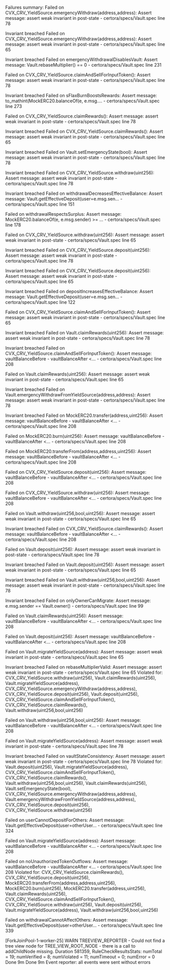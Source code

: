 
Failures summary:
Failed on CVX_CRV_YieldSource.emergencyWithdraw(address,address):
Assert message: assert weak invariant in post-state - certora/specs/Vault.spec line 78

Invariant breached
Failed on CVX_CRV_YieldSource.emergencyWithdraw(address,address):
Assert message: assert weak invariant in post-state - certora/specs/Vault.spec line 65

Invariant breached
Failed on emergencyWithdrawalDisablesVault:
Assert message: Vault.rebaseMultiplier() == 0 - certora/specs/Vault.spec line 231


Failed on CVX_CRV_YieldSource.claimAndSellForInputToken():
Assert message: assert weak invariant in post-state - certora/specs/Vault.spec line 78

Invariant breached
Failed on sFlaxBurnBoostsRewards:
Assert message: to_mathint(MockERC20.balanceOf(e, e.msg.... - certora/specs/Vault.spec line 273


Failed on CVX_CRV_YieldSource.claimRewards():
Assert message: assert weak invariant in post-state - certora/specs/Vault.spec line 78

Invariant breached
Failed on CVX_CRV_YieldSource.claimRewards():
Assert message: assert weak invariant in post-state - certora/specs/Vault.spec line 65

Invariant breached
Failed on Vault.setEmergencyState(bool):
Assert message: assert weak invariant in post-state - certora/specs/Vault.spec line 78

Invariant breached
Failed on CVX_CRV_YieldSource.withdraw(uint256):
Assert message: assert weak invariant in post-state - certora/specs/Vault.spec line 78

Invariant breached
Failed on withdrawalDecreasesEffectiveBalance:
Assert message: Vault.getEffectiveDeposit(user=e.msg.sen... - certora/specs/Vault.spec line 151


Failed on withdrawalRespectsSurplus:
Assert message: MockERC20.balanceOf(e, e.msg.sender) >= ... - certora/specs/Vault.spec line 178


Failed on CVX_CRV_YieldSource.withdraw(uint256):
Assert message: assert weak invariant in post-state - certora/specs/Vault.spec line 65

Invariant breached
Failed on CVX_CRV_YieldSource.deposit(uint256):
Assert message: assert weak invariant in post-state - certora/specs/Vault.spec line 78

Invariant breached
Failed on CVX_CRV_YieldSource.deposit(uint256):
Assert message: assert weak invariant in post-state - certora/specs/Vault.spec line 65

Invariant breached
Failed on depositIncreasesEffectiveBalance:
Assert message: Vault.getEffectiveDeposit(user=e.msg.sen... - certora/specs/Vault.spec line 122


Failed on CVX_CRV_YieldSource.claimAndSellForInputToken():
Assert message: assert weak invariant in post-state - certora/specs/Vault.spec line 65

Invariant breached
Failed on Vault.claimRewards(uint256):
Assert message: assert weak invariant in post-state - certora/specs/Vault.spec line 78

Invariant breached
Failed on CVX_CRV_YieldSource.claimAndSellForInputToken():
Assert message: vaultBalanceBefore - vaultBalanceAfter <... - certora/specs/Vault.spec line 208


Failed on Vault.claimRewards(uint256):
Assert message: assert weak invariant in post-state - certora/specs/Vault.spec line 65

Invariant breached
Failed on Vault.emergencyWithdrawFromYieldSource(address,address):
Assert message: assert weak invariant in post-state - certora/specs/Vault.spec line 78

Invariant breached
Failed on MockERC20.transfer(address,uint256):
Assert message: vaultBalanceBefore - vaultBalanceAfter <... - certora/specs/Vault.spec line 208


Failed on MockERC20.burn(uint256):
Assert message: vaultBalanceBefore - vaultBalanceAfter <... - certora/specs/Vault.spec line 208


Failed on MockERC20.transferFrom(address,address,uint256):
Assert message: vaultBalanceBefore - vaultBalanceAfter <... - certora/specs/Vault.spec line 208


Failed on CVX_CRV_YieldSource.deposit(uint256):
Assert message: vaultBalanceBefore - vaultBalanceAfter <... - certora/specs/Vault.spec line 208


Failed on CVX_CRV_YieldSource.withdraw(uint256):
Assert message: vaultBalanceBefore - vaultBalanceAfter <... - certora/specs/Vault.spec line 208


Failed on Vault.withdraw(uint256,bool,uint256):
Assert message: assert weak invariant in post-state - certora/specs/Vault.spec line 65

Invariant breached
Failed on CVX_CRV_YieldSource.claimRewards():
Assert message: vaultBalanceBefore - vaultBalanceAfter <... - certora/specs/Vault.spec line 208


Failed on Vault.deposit(uint256):
Assert message: assert weak invariant in post-state - certora/specs/Vault.spec line 78

Invariant breached
Failed on Vault.deposit(uint256):
Assert message: assert weak invariant in post-state - certora/specs/Vault.spec line 65

Invariant breached
Failed on Vault.withdraw(uint256,bool,uint256):
Assert message: assert weak invariant in post-state - certora/specs/Vault.spec line 78

Invariant breached
Failed on onlyOwnerCanMigrate:
Assert message: e.msg.sender == Vault.owner() - certora/specs/Vault.spec line 99


Failed on Vault.claimRewards(uint256):
Assert message: vaultBalanceBefore - vaultBalanceAfter <... - certora/specs/Vault.spec line 208


Failed on Vault.deposit(uint256):
Assert message: vaultBalanceBefore - vaultBalanceAfter <... - certora/specs/Vault.spec line 208


Failed on Vault.migrateYieldSource(address):
Assert message: assert weak invariant in post-state - certora/specs/Vault.spec line 65

Invariant breached
Failed on rebaseMultiplierValid:
Assert message: assert weak invariant in post-state - certora/specs/Vault.spec line 65
Violated for: 
CVX_CRV_YieldSource.withdraw(uint256),
Vault.claimRewards(uint256),
Vault.migrateYieldSource(address),
CVX_CRV_YieldSource.emergencyWithdraw(address,address),
CVX_CRV_YieldSource.deposit(uint256),
Vault.deposit(uint256),
CVX_CRV_YieldSource.claimAndSellForInputToken(),
CVX_CRV_YieldSource.claimRewards(),
Vault.withdraw(uint256,bool,uint256)

Failed on Vault.withdraw(uint256,bool,uint256):
Assert message: vaultBalanceBefore - vaultBalanceAfter <... - certora/specs/Vault.spec line 208


Failed on Vault.migrateYieldSource(address):
Assert message: assert weak invariant in post-state - certora/specs/Vault.spec line 78

Invariant breached
Failed on vaultStateConsistency:
Assert message: assert weak invariant in post-state - certora/specs/Vault.spec line 78
Violated for: 
Vault.deposit(uint256),
Vault.migrateYieldSource(address),
CVX_CRV_YieldSource.claimAndSellForInputToken(),
CVX_CRV_YieldSource.claimRewards(),
Vault.withdraw(uint256,bool,uint256),
Vault.claimRewards(uint256),
Vault.setEmergencyState(bool),
CVX_CRV_YieldSource.emergencyWithdraw(address,address),
Vault.emergencyWithdrawFromYieldSource(address,address),
CVX_CRV_YieldSource.deposit(uint256),
CVX_CRV_YieldSource.withdraw(uint256)

Failed on userCannotDepositForOthers:
Assert message: Vault.getEffectiveDeposit(user=otherUser... - certora/specs/Vault.spec line 324


Failed on Vault.migrateYieldSource(address):
Assert message: vaultBalanceBefore - vaultBalanceAfter <... - certora/specs/Vault.spec line 208


Failed on noUnauthorizedTokenOutflows:
Assert message: vaultBalanceBefore - vaultBalanceAfter <... - certora/specs/Vault.spec line 208
Violated for: 
CVX_CRV_YieldSource.claimRewards(),
CVX_CRV_YieldSource.deposit(uint256),
MockERC20.transferFrom(address,address,uint256),
MockERC20.burn(uint256),
MockERC20.transfer(address,uint256),
Vault.claimRewards(uint256),
CVX_CRV_YieldSource.claimAndSellForInputToken(),
CVX_CRV_YieldSource.withdraw(uint256),
Vault.deposit(uint256),
Vault.migrateYieldSource(address),
Vault.withdraw(uint256,bool,uint256)

Failed on withdrawalCannotAffectOthers:
Assert message: Vault.getEffectiveDeposit(user=otherUser... - certora/specs/Vault.spec line 339



[ForkJoinPool-1-worker-25] WARN TREEVIEW_REPORTER - Could not find a tree view node for TREE_VIEW_ROOT_NODE - there is a call to addChildNode missing.
Duration 581359, RuleCheckResultsStats: numTotal = 19; numVerified = 8; numViolated = 11; numTimeout = 0; numError = 0
Done 9m
Done 9m
Event reporter: all events were sent without errors
